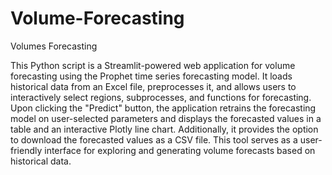 # Volume-Forecasting
Volumes Forecasting

This Python script is a Streamlit-powered web application for volume forecasting using the Prophet time series forecasting model. It loads historical data from an Excel file, preprocesses it, and allows users to interactively select regions, subprocesses, and functions for forecasting. Upon clicking the "Predict" button, the application retrains the forecasting model on user-selected parameters and displays the forecasted values in a table and an interactive Plotly line chart. Additionally, it provides the option to download the forecasted values as a CSV file. This tool serves as a user-friendly interface for exploring and generating volume forecasts based on historical data.
